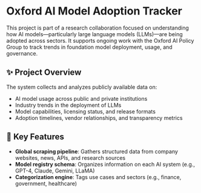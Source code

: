 # Oxford AI Model Adoption Tracker

This project is part of a research collaboration focused on understanding how AI models—particularly large language models (LLMs)—are being adopted across sectors. It supports ongoing work with the Oxford AI Policy Group to track trends in foundation model deployment, usage, and governance.

## ✨ Project Overview

The system collects and analyzes publicly available data on:

- AI model usage across public and private institutions
- Industry trends in the deployment of LLMs
- Model capabilities, licensing status, and release formats
- Adoption timelines, vendor relationships, and transparency metrics

## 🧠 Key Features

- **Global scraping pipeline**: Gathers structured data from company websites, news, APIs, and research sources
- **Model registry schema**: Organizes information on each AI system (e.g., GPT-4, Claude, Gemini, LLaMA)
- **Categorization engine**: Tags use cases and sectors (e.g., finance, government, healthcare)

